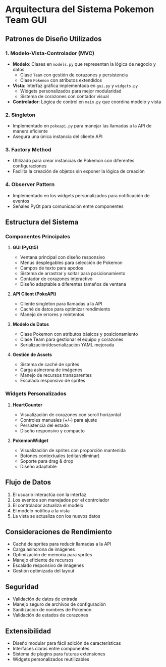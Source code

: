 # Arquitectura del Sistema Pokemon Team GUI

## Patrones de Diseño Utilizados

### 1. Modelo-Vista-Controlador (MVC)

- **Modelo**: Clases en `models.py` que representan la lógica de negocio y datos
  - Clase `Team` con gestión de corazones y persistencia
  - Clase `Pokemon` con atributos extendidos
- **Vista**: Interfaz gráfica implementada en `gui.py` y `widgets.py`
  - Widgets personalizados para mejor modularidad
  - Sistema de corazones con contador visual
- **Controlador**: Lógica de control en `main.py` que coordina modelo y vista

### 2. Singleton

- Implementado en `pokeapi.py` para manejar las llamadas a la API de manera eficiente
- Asegura una única instancia del cliente API

### 3. Factory Method

- Utilizado para crear instancias de Pokemon con diferentes configuraciones
- Facilita la creación de objetos sin exponer la lógica de creación

### 4. Observer Pattern

- Implementado en los widgets personalizados para notificación de eventos
- Señales PyQt para comunicación entre componentes

## Estructura del Sistema

### Componentes Principales

1. **GUI (PyQt5)**
   - Ventana principal con diseño responsivo
   - Menús desplegables para selección de Pokemon
   - Campos de texto para apodos
   - Sistema de arrastrar y soltar para posicionamiento
   - Contador de corazones interactivo
   - Diseño adaptable a diferentes tamaños de ventana

2. **API Client (PokeAPI)**
   - Cliente singleton para llamadas a la API
   - Caché de datos para optimizar rendimiento
   - Manejo de errores y reintentos

3. **Modelo de Datos**
   - Clase Pokemon con atributos básicos y posicionamiento
   - Clase Team para gestionar el equipo y corazones
   - Serialización/deserialización YAML mejorada

4. **Gestión de Assets**
   - Sistema de caché de sprites
   - Carga asíncrona de imágenes
   - Manejo de recursos transparentes
   - Escalado responsivo de sprites

### Widgets Personalizados

1. **HeartCounter**
   - Visualización de corazones con scroll horizontal
   - Controles manuales (+/-) para ajuste
   - Persistencia del estado
   - Diseño responsivo y compacto

2. **PokemonWidget**
   - Visualización de sprites con proporción mantenida
   - Botones contextuales (editar/eliminar)
   - Soporte para drag & drop
   - Diseño adaptable

## Flujo de Datos

1. El usuario interactúa con la interfaz
2. Los eventos son manejados por el controlador
3. El controlador actualiza el modelo
4. El modelo notifica a la vista
5. La vista se actualiza con los nuevos datos

## Consideraciones de Rendimiento

- Caché de sprites para reducir llamadas a la API
- Carga asíncrona de imágenes
- Optimización de memoria para sprites
- Manejo eficiente de recursos
- Escalado responsivo de imágenes
- Gestión optimizada del layout

## Seguridad

- Validación de datos de entrada
- Manejo seguro de archivos de configuración
- Sanitización de nombres de Pokemon
- Validación de estados de corazones

## Extensibilidad

- Diseño modular para fácil adición de características
- Interfaces claras entre componentes
- Sistema de plugins para futuras extensiones
- Widgets personalizados reutilizables 